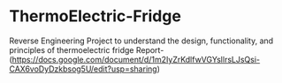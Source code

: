 # ThermoElectric-Fridge
Reverse Engineering Project to understand the design, functionality, and principles of thermoelectric fridge
Report- (https://docs.google.com/document/d/1m2IyZrKdlfwVGYsllrsLJsQsi-CAX6voDyDzkbsog5U/edit?usp=sharing)
